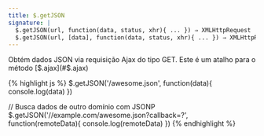 ```yaml
---
title: $.getJSON
signature: |
  $.getJSON(url, function(data, status, xhr){ ... }) ⇒ XMLHttpRequest
  $.getJSON(url, [data], function(data, status, xhr){ ... }) ⇒ XMLHttpRequest [v1.0]
---
```


Obtém dados JSON via requisição Ajax do tipo GET. Este é um atalho para o método
[$.ajax](#$.ajax)

{% highlight js %}
$.getJSON('/awesome.json', function(data){
  console.log(data)
})

// Busca dados de outro domínio com JSONP
$.getJSON('//example.com/awesome.json?callback=?', function(remoteData){
  console.log(remoteData)
})
{% endhighlight %}
